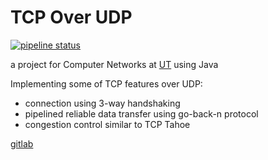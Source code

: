 # TCP Over UDP

[![pipeline status](https://gitlab.com/hadi_sfr/TCPOverUDP/badges/master/pipeline.svg)](https://gitlab.com/hadi_sfr/TCPOverUDP/commits/master)

a project for Computer Networks at [UT](http://ece.ut.ac.ir/) using Java

Implementing some of TCP features over UDP:
* connection using 3-way handshaking
* pipelined reliable data transfer using go-back-n protocol
* congestion control similar to TCP Tahoe

[gitlab](https://gitlab.com/hadi_sfr/TCPOverUDP)
